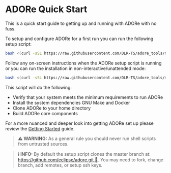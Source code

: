 # ADORe Quick Start
This is a quick start guide to getting up and running with ADORe with no fuss.

To setup and configure ADORe for a first run you can run the following setup script:
```bash
bash <(curl -sSL https://raw.githubusercontent.com/DLR-TS/adore_tools/master/tools/adore_setup.sh)
```
Follow any on-screen instructions when the ADORe setup script is running or you
can run the installation in non-interactive/unattended mode:
```bash
bash <(curl -sSL https://raw.githubusercontent.com/DLR-TS/adore_tools/master/tools/adore_setup.sh) --headless
```

This script will do the following:
 
 - Verify that your system meets the minimum requirements to run ADORe 
 - Install the system dependencies GNU Make and Docker
 - Clone ADORe to your home directory
 - Build ADORe core components

For a more nuanced and deeper look into getting ADORe set up please review the 
[Getting Started](setup/getting_started.md) guide.

> **⚠️  WARNING:**
> As a general rule you should never run shell scripts from untrusted sources. 

> **ℹ️ INFO:**
> By default the setup script clones the master branch at: [https://github.com/eclipse/adore.git 🔗](https://github.com/eclipse/adore.git). 
> You may need to fork, change branch, add remotes, or setup ssh keys.
